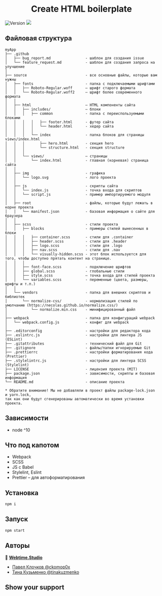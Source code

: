 <h1 align="center">Create HTML boilerplate</h1>
<p>
  <img alt="Version" src="https://img.shields.io/badge/version-1.3.1-green.svg?cacheSeconds=2592000" />
  <img src="https://img.shields.io/badge/node-%5E10.18-green.svg" />
</p>

## Файловая структура

```
myApp
├── .github
│   ├── bug_report.md                - шаблон для создания issue
│   └── feature_request.md           - шаблон для создания запроса на улучшение
│
├── source                           - все основные файлы, которые вам нужны
│   ├── fonts                        - папка с подключаемыми шрифтами
│   │   ├── Roboto-Regular.woff      – шрифт старого формата
│   │   └── Roboto-Regular.woff2     – шрифт более современного формата
│   │
│   ├── html                         – HTML компоненты сайта
│   │   ├── includes/                – блоки
│   │   │   ├── common               - папка с переиспользуемыми блоками
│   │   │   │   ├── footer.html      - футер сайта
│   │   │   │   └── header.html      - хедер сайта
│   │   │   │
│   │   │   └── index                - папка блоков для страницы views/index.html
│   │   │       ├── hero.html        - секция hero
│   │   │       └── structure.html   - секция structure
│   │   │
│   │   └── views/                   – страницы
│   │       └── index.html           - главная (корневая) страница сайта
│   │
│   ├── img                          - графика
│   │   └── logo.svg                 - лого проекта
│   │
│   ├── js                           - скрипты сайта
│   │   └── index.js                 - точка входа для скриптов
│   │   └── script.js                - пример импортируемого модуля
│   │
│   ├── root                         - файлы, которые будут лежать в корне проекта
│   │   └── manifest.json            - базовая информация о сайте для браузера
│   │
│   ├── scss                         - стили проекта
│   │   ├── blocks                   - примеры стилей вынесенных в блоки
│   │   │   ├── container.scss       - стили для .container
│   │   │   ├── header.scss          - стили для .header
│   │   │   ├── logo.scss            - стили для .logo
│   │   │   ├── nav.scss             - стили для .nav
│   │   │   └── visually-hidden.scss - этот блок используется для того, чтобы доступно прятать контент на странице.
│   │   │
│   │   ├── font-face.scss           - подключение шрифтов
│   │   ├── global.scss              - глобальные стили
│   │   ├── style.scss               – точка входа для стилей проекта
│   │   └── variables.scss           - переменные (цвета, размеры, шрифты и т.п.)
│   │
│   └── vendors                      - папка для внешних скриптов и библиотек
│       └── normalize-css/           - нормализация стилей по умолчанию (https://necolas.github.io/normalize.css/)
│           └── normalize.min.css    - минифицированный файл
│
├── webpack                          - папка для конфигураций webpack 
│   └── webpack.config.js            - конфиг для webpack
│
├── .editorconfig                    - настройки для редактора кода
├── .eslintrc.js                     - настройки для линтера JS (ESLint)
├── .gitattributes                   - технический файл для Git
├── .gitignore                       - файлы/папки игнорируемые Git
├── .prettierrc                      - настройки форматирования кода (Prettier)
├── .stylelintrc.js                  - настройки для линтера SCSS (Stylelint)
├── LICENSE                          - лицензия проекта (MIT)
├── package.json                     - зависимости, скрипты и базовая информация
└── README.md                        - описание проекта

* Обратите внимание! Мы не добавляли в проект файлы package-lock.json и yarn.lock, 
так как они будут сгенерированы автоматически во время установки проекта.
```

## Зависимости

- node ^10

## Что под капотом

- Webpack
- SCSS
- JS с Babel
- Stylelint, Eslint
- Prettier – для автоформатирования

## Установка

```sh
npm i
```

## Запуск

```sh
npm start
```

## Авторы

👤 **[Webtime.Studio](https://github.com/webtime-studio)**

- [Павел Клочков @ckomop0x](https://github.com/ckomop0x)
- [Тина Кузьменко @tinakuzmenko](https://github.com/tinakuzmenko)

## Show your support


